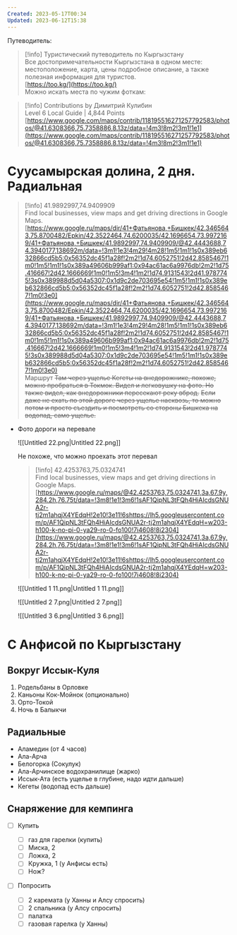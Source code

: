 ```yaml
---
Created: 2023-05-17T00:34
Updated: 2023-06-12T15:38
---
```

Путеводитель:

> [!info] Туристический путеводитель по Кыргызстану  
> Все достопримечательности Кыргызстана в одном месте: местоположение, карта, цены подробное описание, а также полезная информация для туристов.  
> [https://too.kg/](https://too.kg/)  
Можно искать места по чужим фоткам:

> [!info] Contributions by Димитрий Кулибин  
> Level 6 Local Guide | 4,844 Points  
> [https://www.google.com/maps/contrib/118195516271257792583/photos/@41.6308366,75.7358886,8.13z/data=!4m3!8m2!3m1!1e1](https://www.google.com/maps/contrib/118195516271257792583/photos/@41.6308366,75.7358886,8.13z/data=!4m3!8m2!3m1!1e1)  
# Суусамырская долина, 2 дня. Радиальная

> [!info] 41.9892997,74.9409909  
> Find local businesses, view maps and get driving directions in Google Maps.  
> [https://www.google.ru/maps/dir/41+Фатьянова,+Бишкек/42.3465643,75.8700482/Epkin/42.3522464,74.6200035/42.1696654,73.9972169/41+Фатьянова,+Бишкек/41.9892997,74.9409909/@42.4443688,74.3940177,138692m/data=!3m1!1e3!4m29!4m28!1m5!1m1!1s0x389eb632866cd5b5:0x56352dc45f1a28f!2m2!1d74.6052751!2d42.8585467!1m0!1m5!1m1!1s0x389a49606b999af1:0x94ac61ac6a9976db!2m2!1d75.416667!2d42.1666669!1m0!1m5!3m4!1m2!1d74.9131543!2d41.9787745!3s0x389988d5d04a5307:0x1d9c2de703695e54!1m5!1m1!1s0x389eb632866cd5b5:0x56352dc45f1a28f!2m2!1d74.6052751!2d42.8585467!1m0!3e0](https://www.google.ru/maps/dir/41+Фатьянова,+Бишкек/42.3465643,75.8700482/Epkin/42.3522464,74.6200035/42.1696654,73.9972169/41+Фатьянова,+Бишкек/41.9892997,74.9409909/@42.4443688,74.3940177,138692m/data=!3m1!1e3!4m29!4m28!1m5!1m1!1s0x389eb632866cd5b5:0x56352dc45f1a28f!2m2!1d74.6052751!2d42.8585467!1m0!1m5!1m1!1s0x389a49606b999af1:0x94ac61ac6a9976db!2m2!1d75.416667!2d42.1666669!1m0!1m5!3m4!1m2!1d74.9131543!2d41.9787745!3s0x389988d5d04a5307:0x1d9c2de703695e54!1m5!1m1!1s0x389eb632866cd5b5:0x56352dc45f1a28f!2m2!1d74.6052751!2d42.8585467!1m0!3e0)  
Маршрут
~~Там через ущелье Кегеты на внедорожнике, похоже, можно пробраться в Токмок. Видел и легковушку на фото. Но также видел, как внедорожники пересекают реку вброд.~~
~~Если даже не ехать по этой дороге через ущелье насквозь, то можно потом и просто съездить и посмотреть со стороны Бишкека на водопад, само ущелье.~~
- Фото дороги на перевале
    
    ![[Untitled 22.png|Untitled 22.png]]
    
    Не похоже, что можно проехать этот перевал
    
    > [!info] 42.4253763,75.0324741  
    > Find local businesses, view maps and get driving directions in Google Maps.  
    > [https://www.google.ru/maps/@42.4253763,75.0324741,3a,67.9y,284.2h,76.75t/data=!3m8!1e1!3m6!1sAF1QipNL3tFQh4HiAIcdsGNUA2r-tj2m1ahqjX4YEdqH!2e10!3e11!6shttps://lh5.googleusercontent.com/p/AF1QipNL3tFQh4HiAIcdsGNUA2r-tj2m1ahqjX4YEdqH=w203-h100-k-no-pi-0-ya29-ro-0-fo100!7i4608!8i2304](https://www.google.ru/maps/@42.4253763,75.0324741,3a,67.9y,284.2h,76.75t/data=!3m8!1e1!3m6!1sAF1QipNL3tFQh4HiAIcdsGNUA2r-tj2m1ahqjX4YEdqH!2e10!3e11!6shttps://lh5.googleusercontent.com/p/AF1QipNL3tFQh4HiAIcdsGNUA2r-tj2m1ahqjX4YEdqH=w203-h100-k-no-pi-0-ya29-ro-0-fo100!7i4608!8i2304)  
    
    ![[Untitled 1 11.png|Untitled 1 11.png]]
    
    ![[Untitled 2 7.png|Untitled 2 7.png]]
    
    ![[Untitled 3 6.png|Untitled 3 6.png]]
    
# С Анфисой по Кыргызстану
## Вокруг Иссык-Куля
1. Родельбаны в Орловке
2. Каньоны Кок-Мойнок (опционально)
3. Орто-Токой
4. Ночь в Балыкчи
## Радиальные
- Аламедин (от 4 часов)
- Ала-Арча
- Белогорка (Сокулук)
- Ала-Арчинское водохранилище (жарко)
- Иссык-Ата (есть ущелье в глубине, надо идти дальше)
- Кегеты (водопад есть дальше)
## Снаряжение для кемпинга
- [ ] Купить
    - [ ] газ для гарелки (купить)
    - [ ] Миска, 2
    - [ ] Ложка, 2
    - [ ] Кружка, 1 (у Анфисы есть)
    - [ ] Нож?
- [ ] Попросить
    
    - [ ] 2 каремата (у Ханны и Алсу спросить)
    - [ ] 2 спальника (у Алсу спросить)
    - [ ] палатка
    - [ ] газовая гарелка (у Ханны)